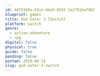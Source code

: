 ```yaml
---
id: 44f5369a-b2ce-44a5-8355-1e27016af962
blueprint: games
title: God Eater 3 [Switch]
platform: switch
genre:
  - action-adventure
  - rpg
digital: false
physical: true
guide: false
pending: false
posted: 2019-06-14
slug: god-eater-3-switch
---
```

